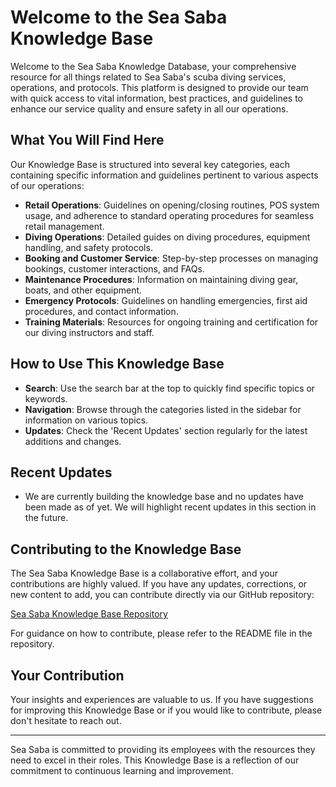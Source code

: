 # Welcome to the Sea Saba Knowledge Base

Welcome to the Sea Saba Knowledge Database, your comprehensive resource for all things related to Sea Saba's scuba diving services, operations, and protocols. This platform is designed to provide our team with quick access to vital information, best practices, and guidelines to enhance our service quality and ensure safety in all our operations.

## What You Will Find Here

Our Knowledge Base is structured into several key categories, each containing specific information and guidelines pertinent to various aspects of our operations:

- **Retail Operations**: Guidelines on opening/closing routines, POS system usage, and adherence to standard operating procedures for seamless retail management.
- **Diving Operations**: Detailed guides on diving procedures, equipment handling, and safety protocols.
- **Booking and Customer Service**: Step-by-step processes on managing bookings, customer interactions, and FAQs.
- **Maintenance Procedures**: Information on maintaining diving gear, boats, and other equipment.
- **Emergency Protocols**: Guidelines on handling emergencies, first aid procedures, and contact information.
- **Training Materials**: Resources for ongoing training and certification for our diving instructors and staff.

## How to Use This Knowledge Base

- **Search**: Use the search bar at the top to quickly find specific topics or keywords.
- **Navigation**: Browse through the categories listed in the sidebar for information on various topics.
- **Updates**: Check the 'Recent Updates' section regularly for the latest additions and changes.

## Recent Updates

- We are currently building the knowledge base and no updates have been made as of yet. We will highlight recent updates in this section in the future.

## Contributing to the Knowledge Base

The Sea Saba Knowledge Base is a collaborative effort, and your contributions are highly valued. If you have any updates, corrections, or new content to add, you can contribute directly via our GitHub repository:

[Sea Saba Knowledge Base Repository](https://github.com/spizeck/Sea-Saba-Knowledge-Base)

For guidance on how to contribute, please refer to the README file in the repository.

## Your Contribution

Your insights and experiences are valuable to us. If you have suggestions for improving this Knowledge Base or if you would like to contribute, please don't hesitate to reach out.

---

Sea Saba is committed to providing its employees with the resources they need to excel in their roles. This Knowledge Base is a reflection of our commitment to continuous learning and improvement.
